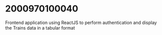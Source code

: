 # 2000970100040
Frontend application using ReactJS to perform authentication and display the Trains data in a tabular format
